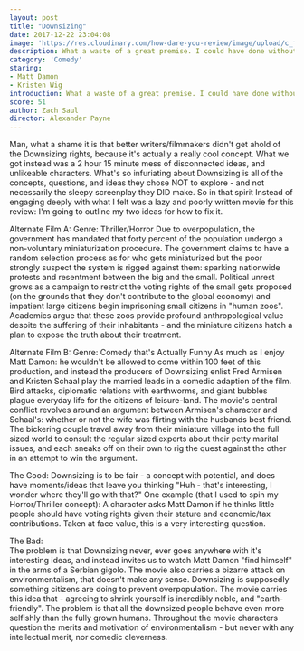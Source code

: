 ```yaml
---
layout: post
title: "Downsizing"
date: 2017-12-22 23:04:08
image: 'https://res.cloudinary.com/how-dare-you-review/image/upload/c_fill,h_399,w_760/v1528848280/downsizing.jpg'
description: What a waste of a great premise. I could have done without the tiny gigolos.  
category: 'Comedy'
staring:
- Matt Damon
- Kristen Wig
introduction: What a waste of a great premise. I could have done without the tiny gigolos.
score: 51
author: Zach Saul
director: Alexander Payne
---
```

Man, what a shame it is that better writers/filmmakers didn't get ahold of the Downsizing rights, because it's actually a really cool concept. What we got instead was a 2 hour 15 minute mess of disconnected ideas, and unlikeable characters. What's so infuriating about Downsizing is all of the concepts, questions, and ideas they chose NOT to explore - and not necessarily the sleepy screenplay they DID make. So in that spirit Instead of engaging deeply with what I felt was a lazy and poorly written movie for this review: I'm going to outline my two ideas for how to fix it.

Alternate Film A: Genre: Thriller/Horror
Due to overpopulation, the government has mandated that forty percent of the population undergo a non-voluntary miniaturization procedure. The government claims to have a random selection process as for who gets miniaturized but the poor strongly suspect the system is rigged against them: sparking nationwide protests and resentment between the big and the small. Political unrest grows as a campaign to restrict the voting rights of the small gets proposed (on the grounds that they don't contribute to the global economy) and impatient large citizens begin imprisoning small citizens in "human zoos". Academics argue that these zoos provide profound anthropological value despite the suffering of their inhabitants - and the miniature citizens hatch a plan to expose the truth about their treatment.

Alternate Film B: Genre: Comedy that's Actually Funny
As much as I enjoy Matt Damon: he wouldn't be allowed to come within 100 feet of this production, and instead the producers of Downsizing enlist Fred Armisen and Kristen Schaal play the married leads in a comedic adaption of the film. Bird attacks, diplomatic relations with earthworms, and giant bubbles plague everyday life for the citizens of leisure-land. The movie's central conflict revolves around an argument between Armisen's character and Schaal's: whether or not the wife was flirting  with the husbands best friend. The bickering couple travel away from their miniature village into the full sized world to consult the regular sized experts about their petty marital issues, and each sneaks off on their own to rig the quest against the other in an attempt to win the argument.

The Good:
Downsizing is to be fair - a concept with potential, and does have moments/ideas that leave you thinking "Huh  - that's interesting, I wonder where they'll go with that?" One example (that I used to spin my Horror/Thriller concept): A character asks Matt Damon if he thinks little people should have voting rights given their stature and economic/tax contributions. Taken at face value, this is a very interesting question.

The Bad:  
The problem is that Downsizing never, ever goes anywhere with it's interesting ideas, and instead invites us to watch Matt Damon "find himself" in the arms of a Serbian gigolo. The movie also carries a bizarre attack on environmentalism, that doesn't make any sense. Downsizing is supposedly something citizens are doing to prevent overpopulation. The movie carries this idea that - agreeing to shrink yourself is incredibly noble, and "earth-friendly". The problem is that all the downsized people behave even more selfishly than the fully grown humans. Throughout the movie characters question the merits and motivation of environmentalism - but never with any intellectual merit, nor comedic cleverness.
